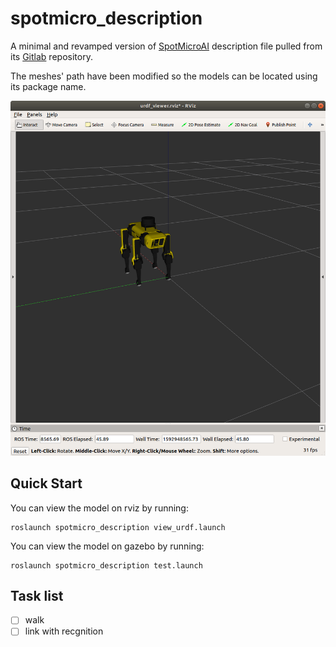 # spotmicro_description

A minimal and revamped version of [SpotMicroAI](https://spotmicroai.readthedocs.io/en/latest/) description file pulled from its [Gitlab](https://gitlab.com/custom_robots/spotmicroai/simulation) repository.

The meshes' path have been modified so the models can be located using its package name.

![spotmicro](./image/spotmicro.png)

## Quick Start

You can view the model on rviz by running:

    roslaunch spotmicro_description view_urdf.launch

You can view the model on gazebo by running:

    roslaunch spotmicro_description test.launch
    
## Task list
- [ ] walk
- [ ] link with recgnition
